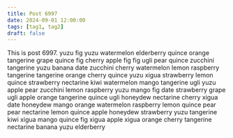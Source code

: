 ```yaml
---
title: Post 6997
date: 2024-09-01 12:00:00
tags: [tag1, tag2]
draft: false
---
```

This is post 6997.
yuzu
fig
yuzu
watermelon
elderberry
quince
orange
tangerine
grape
quince
fig
cherry
apple
fig
fig
ugli
pear
quince
zucchini
tangerine
yuzu
banana
date
zucchini
cherry
watermelon
lemon
raspberry
tangerine
tangerine
orange
cherry
quince
yuzu
xigua
strawberry
lemon
quince
strawberry
nectarine
kiwi
watermelon
mango
tangerine
ugli
yuzu
apple
pear
zucchini
lemon
raspberry
yuzu
mango
fig
date
strawberry
grape
ugli
apple
orange
tangerine
quince
ugli
honeydew
nectarine
cherry
xigua
date
honeydew
mango
orange
watermelon
raspberry
lemon
quince
pear
pear
nectarine
lemon
quince
apple
honeydew
strawberry
yuzu
tangerine
kiwi
xigua
mango
quince
fig
xigua
apple
xigua
orange
cherry
tangerine
nectarine
banana
yuzu
elderberry
